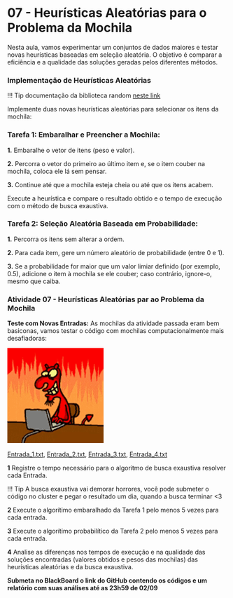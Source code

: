 # 07 - Heurísticas Aleatórias para o Problema da Mochila

Nesta aula, vamos experimentar um conjuntos de dados maiores e testar novas heurísticas baseadas em seleção aleatória. O objetivo é comparar a eficiência e a qualidade das soluções geradas pelos diferentes métodos.

### Implementação de Heurísticas Aleatórias

!!! Tip
    documentação da biblioteca random [neste link](http://cplusplus.com/reference/random/)

Implemente duas novas heurísticas aleatórias para selecionar os itens da mochila:

### Tarefa 1: Embaralhar e Preencher a Mochila:

**1.** Embaralhe o vetor de itens (peso e valor).

**2.** Percorra o vetor do primeiro ao último item e, se o item couber na mochila, coloca ele lá sem pensar.

**3.** Continue até que a mochila esteja cheia ou até que os itens acabem.

Execute a heurística e compare o resultado obtido e o tempo de execução com o método de busca exaustiva.

### Tarefa 2: Seleção Aleatória Baseada em Probabilidade:

**1.** Percorra os itens sem alterar a ordem.

**2.** Para cada item, gere um número aleatório de probabilidade (entre 0 e 1).

**3.** Se a probabilidade for maior que um valor limiar definido (por exemplo, 0.5), adicione o item à mochila se ele couber; caso contrário, ignore-o, mesmo que caiba.


### Atividade 07 - Heurísticas Aleatórias par ao Problema da Mochila

**Teste com Novas Entradas:**
As mochilas da atividade passada eram bem basiconas, vamos testar o código com mochilas computacionalmente mais desafiadoras:

![MUHAHAHA](itens/devil-laugh.gif)

[Entrada_1.txt](itens/Entrada_1.txt), [Entrada_2.txt](itens/Entrada_2.txt), [Entrada_3.txt](itens/Entrada_3.txt), [Entrada_4.txt](itens/Entrada_4.txt)

**1** Registre o tempo necessário para o algoritmo de busca exaustiva resolver cada Entrada.

!!! Tip
    A busca exaustiva vai demorar horrores, você pode submeter o código no cluster e pegar o resultado um dia, quando a busca terminar <3

**2** Execute o algorítimo embaralhado da Tarefa 1 pelo menos 5 vezes para cada entrada.

**3** Execute o algorítimo probabilítico da Tarefa 2 pelo menos 5 vezes para cada entrada.

**4** Analise as diferenças nos tempos de execução e na qualidade das soluções encontradas (valores obtidos e pesos das mochilas) das heurísticas aleatórias e da busca exaustiva.

**Submeta no BlackBoard o link do GitHub contendo os códigos e um relatório com suas análises até as 23h59 de 02/09**
